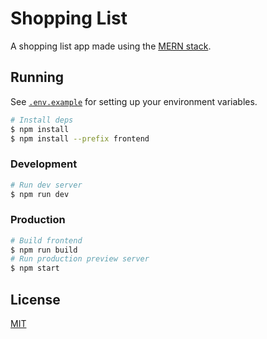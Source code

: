 # Shopping List

A shopping list app made using the [MERN stack](https://www.mongodb.com/mern-stack).

## Running

See [`.env.example`](.env.example) for setting up your environment variables.

```bash
# Install deps
$ npm install
$ npm install --prefix frontend
```

### Development

```bash
# Run dev server
$ npm run dev
```

### Production

```bash
# Build frontend
$ npm run build
# Run production preview server
$ npm start
```

## License

[MIT](LICENSE)
